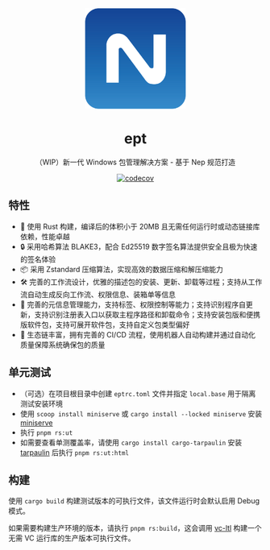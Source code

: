 <div align="center">
  <a href="https://ept.edgeless.top" target="_blank">
    <img alt="Nep Logo" width="200" src="logo/nep.png"/>
  </a>
</div>
<div align="center">
  <h1>ept</h1>
</div>

<div align="center">

（WIP）新一代 Windows 包管理解决方案 - 基于 Nep 规范打造

[![codecov](https://codecov.io/github/EdgelessPE/ept/graph/badge.svg?token=KF7Z1SSF3Q)](https://codecov.io/github/EdgelessPE/ept)

</div>

## 特性
* 🚀 使用 Rust 构建，编译后的体积小于 20MB 且无需任何运行时或动态链接库依赖，性能卓越
* 🔒 采用哈希算法 BLAKE3，配合 Ed25519 数字签名算法提供安全且极为快速的签名体验
* 📦 采用 Zstandard 压缩算法，实现高效的数据压缩和解压缩能力
* 🛠️ 完善的工作流设计，优雅的描述包的安装、更新、卸载等过程；支持从工作流自动生成反向工作流、权限信息、装箱单等信息
* 📝 完善的元信息管理能力，支持标签、权限控制等能力；支持识别程序自更新，支持识别注册表入口以获取主程序路径和卸载命令；支持安装包版和便携版软件包，支持可展开软件包，支持自定义包类型偏好
* 🤖 生态链丰富，拥有完善的 CI/CD 流程，使用机器人自动构建并通过自动化质量保障系统确保包的质量


## 单元测试
* （可选）在项目根目录中创建 `eptrc.toml` 文件并指定 `local.base` 用于隔离测试安装环境
* 使用 `scoop install miniserve` 或 `cargo install --locked miniserve` 安装 [miniserve](https://github.com/svenstaro/miniserve)
* 执行 `pnpm rs:ut`
* 如需要查看单测覆盖率，请使用 `cargo install cargo-tarpaulin` 安装 [tarpaulin](https://github.com/xd009642/tarpaulin) 后执行 `pnpm rs:ut:html`

## 构建
使用 `cargo build` 构建测试版本的可执行文件，该文件运行时会默认启用 Debug 模式。

如果需要构建生产环境的版本，请执行 `pnpm rs:build`，这会调用 [vc-ltl](https://crates.io/crates/vc-ltl) 构建一个无需 VC 运行库的生产版本可执行文件。
